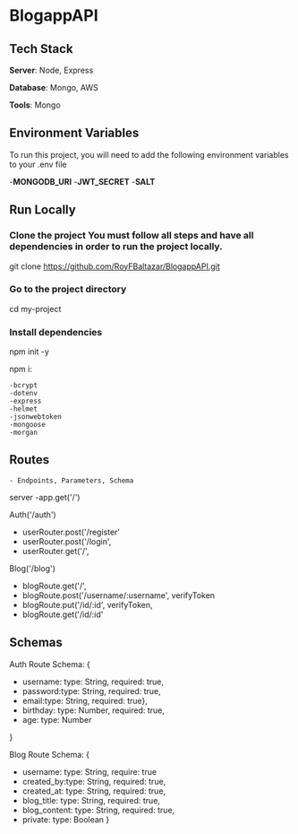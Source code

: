 # BlogappAPI



## Tech Stack
**Server**: Node, Express

**Database**: Mongo, AWS

**Tools**: Mongo

## Environment Variables
To run this project, you will need to add the following environment variables to your .env file

 -**MONGODB_URI** 
 -**JWT_SECRET**
 -**SALT**

## Run Locally

### Clone the project You must follow all steps and have all dependencies in order to run the project locally.

  git clone https://github.com/RoyFBaltazar/BlogappAPI.git

### Go to the project directory

  cd my-project

### Install dependencies

  npm init -y

  npm i:

    -bcrypt
    -dotenv
    -express
    -helmet
    -jsonwebtoken
    -mongoose
    -morgan
  
  ## Routes

    - Endpoints, Parameters, Schema
server
-app.get('/')

Auth('/auth')

- userRouter.post('/register'
- userRouter.post('/login', 
- userRouter.get('/',

Blog('/blog')

- blogRoute.get('/', 
- blogRoute.post('/username/:username', verifyToken
- blogRoute.put('/id/:id', verifyToken,
- blogRoute.get('/id/:id'

## Schemas

Auth Route Schema:
{

 - username: type: String, required: true,
 - password:type: String, required: true,
 - email:type: String, required: true},
 - birthday: type: Number, required: true,
 - age: type: Number

}

Blog Route Schema: 
{

 - username: type: String, require: true
 - created_by:type: String, required: true,
 - created_at: type: String, required: true,
 - blog_title: type: String, required: true,
 - blog_content: type: String, required: true,
 - private: type: Boolean
}
